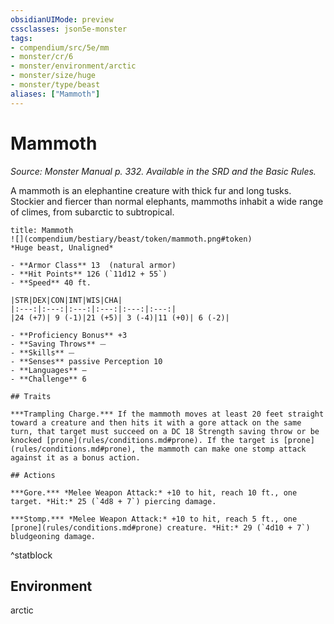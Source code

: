 ```yaml
---
obsidianUIMode: preview
cssclasses: json5e-monster
tags:
- compendium/src/5e/mm
- monster/cr/6
- monster/environment/arctic
- monster/size/huge
- monster/type/beast
aliases: ["Mammoth"]
---
```

# Mammoth
*Source: Monster Manual p. 332. Available in the SRD and the Basic Rules.*  

A mammoth is an elephantine creature with thick fur and long tusks. Stockier and fiercer than normal elephants, mammoths inhabit a wide range of climes, from subarctic to subtropical.

```ad-statblock
title: Mammoth
![](compendium/bestiary/beast/token/mammoth.png#token)
*Huge beast, Unaligned*

- **Armor Class** 13  (natural armor)
- **Hit Points** 126 (`11d12 + 55`)
- **Speed** 40 ft.

|STR|DEX|CON|INT|WIS|CHA|
|:---:|:---:|:---:|:---:|:---:|:---:|
|24 (+7)| 9 (-1)|21 (+5)| 3 (-4)|11 (+0)| 6 (-2)|

- **Proficiency Bonus** +3
- **Saving Throws** ⏤
- **Skills** ⏤
- **Senses** passive Perception 10
- **Languages** —
- **Challenge** 6

## Traits

***Trampling Charge.*** If the mammoth moves at least 20 feet straight toward a creature and then hits it with a gore attack on the same turn, that target must succeed on a DC 18 Strength saving throw or be knocked [prone](rules/conditions.md#prone). If the target is [prone](rules/conditions.md#prone), the mammoth can make one stomp attack against it as a bonus action.

## Actions

***Gore.*** *Melee Weapon Attack:* +10 to hit, reach 10 ft., one target. *Hit:* 25 (`4d8 + 7`) piercing damage.

***Stomp.*** *Melee Weapon Attack:* +10 to hit, reach 5 ft., one [prone](rules/conditions.md#prone) creature. *Hit:* 29 (`4d10 + 7`) bludgeoning damage.
```
^statblock

## Environment

arctic